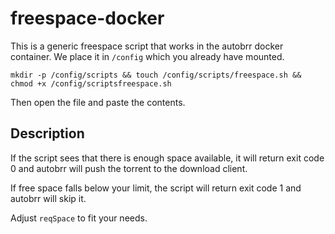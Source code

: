 # freespace-docker

This is a generic freespace script that works in the autobrr docker container. We place it in `/config` which you already have mounted.

```shell
mkdir -p /config/scripts && touch /config/scripts/freespace.sh && chmod +x /config/scriptsfreespace.sh
```

Then open the file and paste the contents.

## Description

If the script sees that there is enough space available, it will return exit code 0 and autobrr will push the torrent to the download client.

If free space falls below your limit, the script will return exit code 1 and autobrr will skip it.

Adjust `reqSpace` to fit your needs.